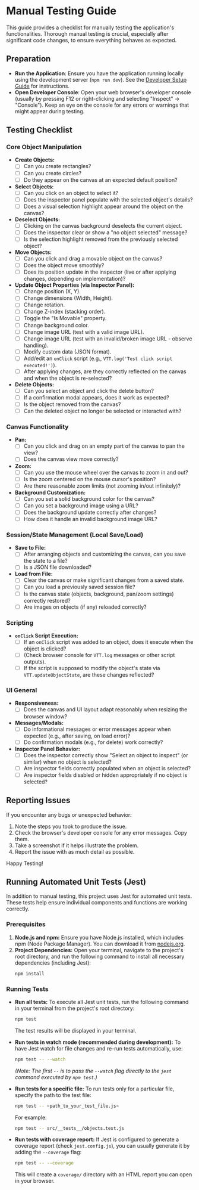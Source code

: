 # Manual Testing Guide

This guide provides a checklist for manually testing the application's functionalities. Thorough manual testing is crucial, especially after significant code changes, to ensure everything behaves as expected.

## Preparation

- **Run the Application**: Ensure you have the application running locally using the development server (`npm run dev`). See the [Developer Setup Guide](./developer_setup.md) for instructions.
- **Open Developer Console**: Open your web browser's developer console (usually by pressing F12 or right-clicking and selecting "Inspect" -> "Console"). Keep an eye on the console for any errors or warnings that might appear during testing.

## Testing Checklist

### Core Object Manipulation

- **Create Objects:**
     - [ ] Can you create rectangles?
     - [ ] Can you create circles?
     - [ ] Do they appear on the canvas at an expected default position?
- **Select Objects:**
     - [ ] Can you click on an object to select it?
     - [ ] Does the inspector panel populate with the selected object's details?
     - [ ] Does a visual selection highlight appear around the object on the canvas?
- **Deselect Objects:**
     - [ ] Clicking on the canvas background deselects the current object.
     - [ ] Does the inspector clear or show a "no object selected" message?
     - [ ] Is the selection highlight removed from the previously selected object?
- **Move Objects:**
     - [ ] Can you click and drag a movable object on the canvas?
     - [ ] Does the object move smoothly?
     - [ ] Does its position update in the inspector (live or after applying changes, depending on implementation)?
- **Update Object Properties (via Inspector Panel):**
     - [ ] Change position (X, Y).
     - [ ] Change dimensions (Width, Height).
     - [ ] Change rotation.
     - [ ] Change Z-index (stacking order).
     - [ ] Toggle the "Is Movable" property.
     - [ ] Change background color.
     - [ ] Change image URL (test with a valid image URL).
     - [ ] Change image URL (test with an invalid/broken image URL - observe handling).
     - [ ] Modify custom data (JSON format).
     - [ ] Add/edit an `onClick` script (e.g., `VTT.log('Test click script executed!')`).
     - [ ] After applying changes, are they correctly reflected on the canvas and when the object is re-selected?
- **Delete Objects:**
     - [ ] Can you select an object and click the delete button?
     - [ ] If a confirmation modal appears, does it work as expected?
     - [ ] Is the object removed from the canvas?
     - [ ] Can the deleted object no longer be selected or interacted with?

### Canvas Functionality

- **Pan:**
     - [ ] Can you click and drag on an empty part of the canvas to pan the view?
     - [ ] Does the canvas view move correctly?
- **Zoom:**
     - [ ] Can you use the mouse wheel over the canvas to zoom in and out?
     - [ ] Is the zoom centered on the mouse cursor's position?
     - [ ] Are there reasonable zoom limits (not zooming in/out infinitely)?
- **Background Customization:**
     - [ ] Can you set a solid background color for the canvas?
     - [ ] Can you set a background image using a URL?
     - [ ] Does the background update correctly after changes?
     - [ ] How does it handle an invalid background image URL?

### Session/State Management (Local Save/Load)

- **Save to File:**
     - [ ] After arranging objects and customizing the canvas, can you save the state to a file?
     - [ ] Is a JSON file downloaded?
- **Load from File:**
     - [ ] Clear the canvas or make significant changes from a saved state.
     - [ ] Can you load a previously saved session file?
     - [ ] Is the canvas state (objects, background, pan/zoom settings) correctly restored?
     - [ ] Are images on objects (if any) reloaded correctly?

### Scripting

- **`onClick` Script Execution:**
     - [ ] If an `onClick` script was added to an object, does it execute when the object is clicked?
     - [ ] (Check browser console for `VTT.log` messages or other script outputs).
     - [ ] If the script is supposed to modify the object's state via `VTT.updateObjectState`, are these changes reflected?

### UI General

- **Responsiveness:**
     - [ ] Does the canvas and UI layout adapt reasonably when resizing the browser window?
- **Messages/Modals:**
     - [ ] Do informational messages or error messages appear when expected (e.g., after saving, on load error)?
     - [ ] Do confirmation modals (e.g., for delete) work correctly?
- **Inspector Panel Behavior:**
     - [ ] Does the inspector correctly show "Select an object to inspect" (or similar) when no object is selected?
     - [ ] Are inspector fields correctly populated when an object is selected?
     - [ ] Are inspector fields disabled or hidden appropriately if no object is selected?

## Reporting Issues

If you encounter any bugs or unexpected behavior:

1. Note the steps you took to produce the issue.
2. Check the browser's developer console for any error messages. Copy them.
3. Take a screenshot if it helps illustrate the problem.
4. Report the issue with as much detail as possible.

Happy Testing!

## Running Automated Unit Tests (Jest)

In addition to manual testing, this project uses Jest for automated unit tests. These tests help ensure individual components and functions are working correctly.

### Prerequisites

1. **Node.js and npm:** Ensure you have Node.js installed, which includes npm (Node Package Manager). You can download it from [nodejs.org](https://nodejs.org/).
2. **Project Dependencies:** Open your terminal, navigate to the project's root directory, and run the following command to install all necessary dependencies (including Jest):
      ```bash
      npm install
      ```

### Running Tests

- **Run all tests:**
  To execute all Jest unit tests, run the following command in your terminal from the project's root directory:

     ```bash
     npm test
     ```

     The test results will be displayed in your terminal.

- **Run tests in watch mode (recommended during development):**
  To have Jest watch for file changes and re-run tests automatically, use:

     ```bash
     npm test -- --watch
     ```

     _(Note: The first `--` is to pass the `--watch` flag directly to the `jest` command executed by `npm test`.)_

- **Run tests for a specific file:**
  To run tests only for a particular file, specify the path to the test file:

     ```bash
     npm test -- <path_to_your_test_file.js>
     ```

     For example:

     ```bash
     npm test -- src/__tests__/objects.test.js
     ```

- **Run tests with coverage report:**
  If Jest is configured to generate a coverage report (check `jest.config.js`), you can usually generate it by adding the `--coverage` flag:
     ```bash
     npm test -- --coverage
     ```
     This will create a `coverage/` directory with an HTML report you can open in your browser.
